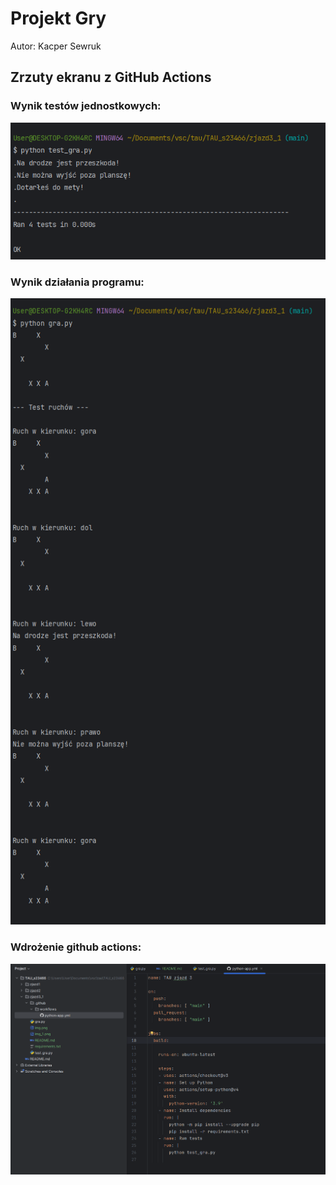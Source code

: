 # Projekt Gry

Autor: Kacper Sewruk


## Zrzuty ekranu z GitHub Actions

### Wynik testów jednostkowych:

![img.png](img.png)


### Wynik działania programu:

![img_1.png](img_1.png)

### Wdrożenie github actions:

![img_2.png](img_2.png)